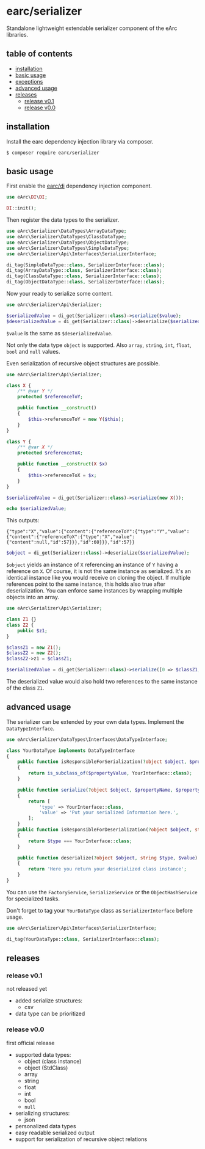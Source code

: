 # earc/serializer

Standalone lightweight extendable serializer component of the eArc libraries.

## table of contents
 
 - [installation](#installation)
 - [basic usage](#basic-usage)
 - [exceptions](#exceptions)
 - [advanced usage](#advanced-usage)
 - [releases](#releases)
   - [release v0.1](#release-v01)
   - [release v0.0](#release-v00)

## installation

Install the earc dependency injection library via composer.

```
$ composer require earc/serializer
```

## basic usage

First enable the [earc/di](https://github.com/Koudela/eArc-di/) dependency injection component.

```php
use eArc\DI\DI;

DI::init();
```

Then register the data types to the serializer.

```php
use eArc\Serializer\DataTypes\ArrayDataType;
use eArc\Serializer\DataTypes\ClassDataType;
use eArc\Serializer\DataTypes\ObjectDataType;
use eArc\Serializer\DataTypes\SimpleDataType;
use eArc\Serializer\Api\Interfaces\SerializerInterface;

di_tag(SimpleDataType::class, SerializerInterface::class);
di_tag(ArrayDataType::class, SerializerInterface::class);
di_tag(ClassDataType::class, SerializerInterface::class);
di_tag(ObjectDataType::class, SerializerInterface::class);
```

Now your ready to serialize some content.

```php
use eArc\Serializer\Api\Serializer;

$serializedValue = di_get(Serializer::class)->serialize($value);
$deserializedValue = di_get(Serializer::class)->deserialize($serializedValue);
```

`$value` is the same as `$deserializedValue`.

Not only the data type `object` is supported. Also `array`, `string`, `int`, 
`float`, `bool` and `null` values. 

Even serialization of recursive object structures are possible.

```php
use eArc\Serializer\Api\Serializer;

class X {
    /** @var Y */
    protected $referenceToY;

    public function __construct()
    {
        $this->referenceToY = new Y($this);
    }
}

class Y {
    /** @var X */
    protected $referenceToX;

    public function __construct(X $x)
    {
        $this->referenceToX = $x;
    }    
}

$serializedValue = di_get(Serializer::class)->serialize(new X());

echo $serializedValue;
```

This outputs:

`{"type":"X","value":{"content":{"referenceToY":{"type":"Y","value":{"content":{"referenceToX":{"type":"X","value":{"content":null,"id":57}}},"id":60}}},"id":57}}`

```php
$object = di_get(Serializer::class)->deserialize($serializedValue);
```

`$object` yields an instance of `X` referencing an instance of `Y` having a 
reference on `X`. Of course, it is not the same instance as serialized. It's an 
identical instance like you would receive on cloning the object. If multiple 
references point to the same instance, this holds also true after
deserialization. You can enforce same instances by wrapping multiple objects 
into an array.

```php
use eArc\Serializer\Api\Serializer;

class Z1 {}
class Z2 {
    public $z1;
}

$classZ1 = new Z1();
$classZ2 = new Z2();
$classZ2->z1 = $classZ1;

$serializedValue = di_get(Serializer::class)->serialize([0 => $classZ1, 1 => $classZ2]);
```

The deserialized value would also hold two references to the same instance of 
the class `Z1`.

## advanced usage  

The serializer can be extended by your own data types. Implement the 
`DataTypeInterface`.

```php
use eArc\Serializer\DataTypes\Interfaces\DataTypeInterface;

class YourDataType implements DataTypeInterface
{
    public function isResponsibleForSerialization(?object $object, $propertyName, $propertyValue): bool
    {
        return is_subclass_of($propertyValue, YourInterface::class);
    }

    public function serialize(?object $object, $propertyName, $propertyValue)
    {
        return [
            'type' => YourInterface::class,
            'value' => 'Put your serialized Information here.',
        ];
    }
    public function isResponsibleForDeserialization(?object $object, string $type, $value): bool
    {
        return $type === YourInterface::class;
    }

    public function deserialize(?object $object, string $type, $value)
    {
        return 'Here you return your deserialized class instance';
    }
}
```

You can use the `FactoryService`, `SerializeService` or the `ObjectHashService`
for specialized tasks.

Don't forget to tag your `YourDataType` class as `SerializerInterface` before
usage.

```php
use eArc\Serializer\Api\Interfaces\SerializerInterface;

di_tag(YourDataType::class, SerializerInterface::class);
```

## releases

### release v0.1
not released yet
- added serialize structures:
    - csv
- data type can be prioritized

### release v0.0

first official release

- supported data types:
    - object (class instance)
    - object (StdClass)
    - array
    - string
    - float
    - int
    - bool
    - `null`
- serializing structures:
    - json
- personalized data types
- easy readable serialized output
- support for serialization of recursive object relations
